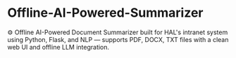 # Offline-AI-Powered-Summarizer
⚙️ Offline AI-Powered Document Summarizer built for HAL's intranet system using Python, Flask, and NLP — supports PDF, DOCX, TXT files with a clean web UI and offline LLM integration.
